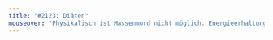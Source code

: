 ```yaml
---
title: "#2123: Diäten"
mouseover: "Physikalisch ist Massenmord nicht möglich. Energieerhaltungssatz und so."
---
```

